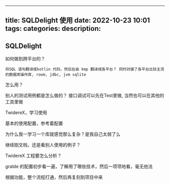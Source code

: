 
---
title: SQLDelight 使用
date: 2022-10-23 10:01
tags: 
categories: 
description: 
---
## SQLDelight

如何做到跨平台的？

	将SQL 语句翻译成kotlin 代码，然后在由 kmp 翻译成各平台？ 同时对接了各平台比较主流的数据库操作库, room, jdbc, jvm sqlite

怎么用？

别人的测试用例都是怎么做的？ 接口调试可以先在Test里做, 当然也可以在其他的工具里做

TwidereX，学习使用

基本的使用配置，参考着配置

为什么我一学习一个库就感觉那么复杂？是我自己太弱了么

继续刚文档，还是看别人使用的例子？

TwidereX 工程要怎么分析？

gralde 的配置初步看一遍，了解用了哪些技术，然后一项项地看，毫无他法

根据功能，整个流程打通，然后再复刻到项目中来





